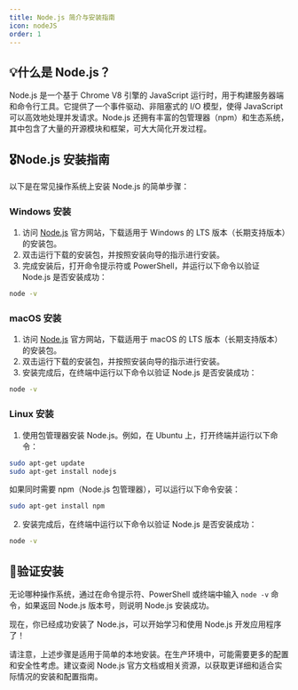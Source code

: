 ```yaml
---
title: Node.js 简介与安装指南
icon: nodeJS
order: 1
---
```


## 💡什么是 Node.js？

Node.js 是一个基于 Chrome V8 引擎的 JavaScript 运行时，用于构建服务器端和命令行工具。它提供了一个事件驱动、非阻塞式的 I/O 模型，使得 JavaScript 可以高效地处理并发请求。Node.js 还拥有丰富的包管理器（npm）和生态系统，其中包含了大量的开源模块和框架，可大大简化开发过程。

## 🎖️Node.js 安装指南

以下是在常见操作系统上安装 Node.js 的简单步骤：

### Windows 安装

1. 访问 [Node.js](https://nodejs.cn/download/) 官方网站，下载适用于 Windows 的 LTS 版本（长期支持版本）的安装包。
2. 双击运行下载的安装包，并按照安装向导的指示进行安装。
3. 完成安装后，打开命令提示符或 PowerShell，并运行以下命令以验证 Node.js 是否安装成功：

```bash
node -v
```

### macOS 安装

1. 访问 [Node.js](https://nodejs.cn/download/) 官方网站，下载适用于 macOS 的 LTS 版本（长期支持版本）的安装包。
2. 双击运行下载的安装包，并按照安装向导的指示进行安装。
3. 安装完成后，在终端中运行以下命令以验证 Node.js 是否安装成功：

```bash
node -v
```

### Linux 安装

1. 使用包管理器安装 Node.js。例如，在 Ubuntu 上，打开终端并运行以下命令：

```bash
sudo apt-get update
sudo apt-get install nodejs
```

如果同时需要 npm（Node.js 包管理器），可以运行以下命令安装：

```bash
sudo apt-get install npm
```

2. 安装完成后，在终端中运行以下命令以验证 Node.js 是否安装成功：

```bash
node -v
```

## 💌验证安装

无论哪种操作系统，通过在命令提示符、PowerShell 或终端中输入 `node -v` 命令，如果返回 Node.js 版本号，则说明 Node.js 安装成功。

现在，你已经成功安装了 Node.js，可以开始学习和使用 Node.js 开发应用程序了！

请注意，上述步骤是适用于简单的本地安装。在生产环境中，可能需要更多的配置和安全性考虑。建议查阅 Node.js 官方文档或相关资源，以获取更详细和适合实际情况的安装和配置指南。
